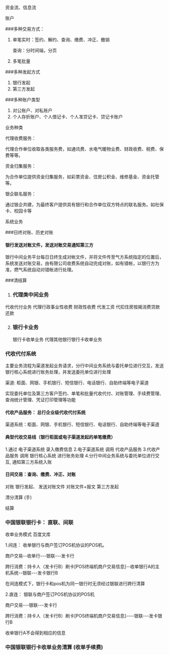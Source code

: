 





资金流、信息流



账户



###多种交易方式：

1. 单笔实时：签约、解约、查询、缴费、冲正、撤销

    查询：分时间端，分页

2. 多笔批量

###多种发起方式

1. 银行发起
2. 第三方发起

###多种账户类型

1. 对公账户、对私账户
2. 个人存折账户、个人借记卡、个人准贷记卡、贷记卡账户



业务种类

代理收费服务：

​       代理合作单位收取各类服务费，如通讯费、水电气暖物业费、财政收费、税费、保费等等。

资金归集服务：

​    为合作单位提供资金归集服务，如彩票资金、住房公积金、维修基金、资金托管等。

银企联名服务：

​    通过银企共建，为最终客户提供具有银行和合作单位双方特点的联名服务。如社保卡、校园卡等



系统业务





###日终对账、历史对账

####  银行发送对账文件，发送对账交易通知第三方

银行中间业务平台每日日终生成对帐文件，并将文件传至气方系统指定的位置后，系统发送对账交易，由有限公司收费系统自动完成对账，如有错帐，以银行方为准，燃气系统自动对错帐进行处理。







###清结算






1. ### 代理类中间业务

  代收代付业务 
  代理行政事业性收费
  财政性收费
  代发工资
  代扣住房按揭消费贷款还款

2. ### 银行卡业务

   银行卡收单业务
    代理其他银行银行卡收单业务 


### 代收代付系统

 主要业务流程为渠道发起业务请求，分行中间业务系统与委托单位进行交互，发送银行核心系统进行账务处理，并发送委托单位进行处理

 渠道: 柜面、网银、手机银行、短信银行、电话银行、自助终端等电子渠道

 实现委托单位及第三方客户签约、单笔和批量代收代付、对账管理、手续费管理、查询统计管理、凭证打印管理等功能

 

####  代收产品服务： 总行企业级代收代付系统

 渠道系统：柜面、网银、手机银行、短信银行、电话银行、自助终端等电子渠道

#### 典型代收交易线（银行柜面或电子渠道发起的单笔缴费）

 1.通过 电子渠道系统 录入缴费信息
 2.电子渠道系统 调用 代收产品服务
 3.代收产品服务 调用 银行核心系统 进行账务处理
 4.分行中间业务系统与委托单位进行交互, 通知第三方系统入账

#### 日间交易：查询、缴费、冲正、对账

对账
 银行发起、
  发送对账文件
  对账文件+报文
 第三方发起 


清分清算 (手)

结算



### 中国银联银行卡： 直联、间联



收单业务模式 百度文库

1.间连： 收单银行与商户签订POS机协议的POS机。

商户交易--收单行---银联---发卡行

  跨行消费：持卡人（发卡行B）刷卡[POS终端机商户交易信息]--收单银行A的主机系统--银联---发卡银行B

在间连模式下，银行卡和pos机为同一银行时无须经过银联进行跨行清算

2.直连： 银联与商户签订POS机协议的POS机

商户交易---银联---发卡行

跨行消费：持卡人（发卡行B）刷卡[POS终端机商户交易信息]----银联---发卡银行B

收单银行A不会得到相应的信息



### 中国银联银行卡收单业务清算 (收单手续费)
